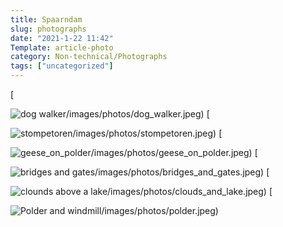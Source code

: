 ```yaml
---
title: Spaarndam
slug: photographs
date: "2021-1-22 11:42"
Template: article-photo
category: Non-technical/Photographs
tags: ["uncategorized"]
---
```


[

![dog walker](/static/images/photos/dog_walker.jpeg)/images/photos/dog_walker.jpeg)
[

![stompetoren](/static/images/photos/stompetoren.jpeg)/images/photos/stompetoren.jpeg)
[

![geese_on_polder](/static/images/photos/geese_on_polder.jpeg)/images/photos/geese_on_polder.jpeg)
[

![bridges and gates](/static/images/photos/bridges_and_gates.jpeg)/images/photos/bridges_and_gates.jpeg)
[

![clounds above a lake](/static/images/photos/clouds_and_lake.jpeg)/images/photos/clouds_and_lake.jpeg)
[

![Polder and windmill](/static/images/photos/polder.jpeg)/images/photos/polder.jpeg)
